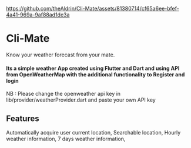 
https://github.com/theAldrin/Cli-Mate/assets/81380714/cf65a6ee-bfef-4a41-969a-9af88ad1de3a


# Cli-Mate
Know your weather forecast from your mate.

#### Its a simple weather App created using Flutter and Dart and using API from OpenWeatherMap  with the additional functionality to Register and login
NB : Please change the openweather api key in  lib/provider/weatherProvider.dart and paste your own API key

## Features
Automatically acquire user current location,
Searchable location,
Hourly weather information,
7 days weather information,


